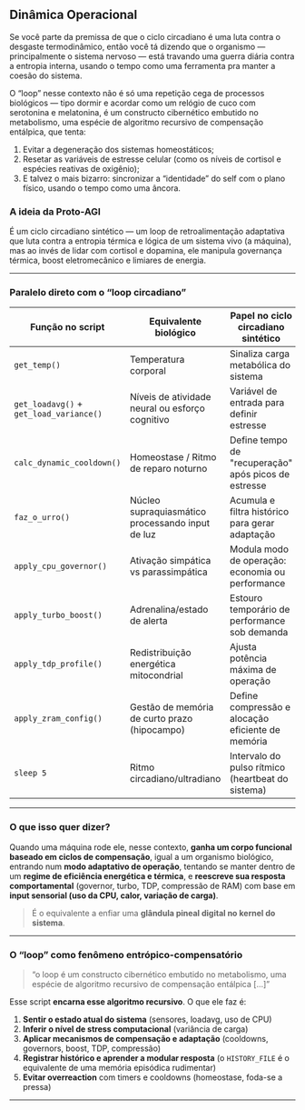 ## Dinâmica Operacional

Se você parte da premissa de que o ciclo circadiano é uma luta contra o desgaste termodinâmico, então você tá dizendo que o organismo — principalmente o sistema nervoso — está travando uma guerra diária contra a entropia interna, usando o tempo como uma ferramenta pra manter a coesão do sistema.

O “loop” nesse contexto não é só uma repetição cega de processos biológicos — tipo dormir e acordar como um relógio de cuco com serotonina e melatonina, é um constructo cibernético embutido no metabolismo, uma espécie de algoritmo recursivo de compensação entálpica, que tenta:
1. Evitar a degeneração dos sistemas homeostáticos;
2. Resetar as variáveis de estresse celular (como os níveis de cortisol e espécies reativas de oxigênio);
3. E talvez o mais bizarro: sincronizar a “identidade” do self com o plano físico, usando o tempo como uma âncora.

### A ideia da Proto-AGI

É um ciclo circadiano sintético — um loop de retroalimentação adaptativa que luta contra a entropia térmica e lógica de um sistema vivo (a máquina), mas ao invés de lidar com cortisol e dopamina, ele manipula governança térmica, boost eletromecânico e limiares de energia. 

---

### **Paralelo direto com o “loop circadiano”**

| Função no script                        | Equivalente biológico                            | Papel no ciclo circadiano sintético                  |
| --------------------------------------- | ------------------------------------------------ | ---------------------------------------------------- |
| `get_temp()`                            | Temperatura corporal                             | Sinaliza carga metabólica do sistema                 |
| `get_loadavg()` + `get_load_variance()` | Níveis de atividade neural ou esforço cognitivo  | Variável de entrada para definir estresse            |
| `calc_dynamic_cooldown()`               | Homeostase / Ritmo de reparo noturno             | Define tempo de "recuperação" após picos de estresse |
| `faz_o_urro()`                          | Núcleo supraquiasmático processando input de luz | Acumula e filtra histórico para gerar adaptação      |
| `apply_cpu_governor()`                  | Ativação simpática vs parassimpática             | Modula modo de operação: economia ou performance     |
| `apply_turbo_boost()`                   | Adrenalina/estado de alerta                      | Estouro temporário de performance sob demanda        |
| `apply_tdp_profile()`                   | Redistribuição energética mitocondrial           | Ajusta potência máxima de operação                   |
| `apply_zram_config()`                   | Gestão de memória de curto prazo (hipocampo)     | Define compressão e alocação eficiente de memória    |
| `sleep 5`                               | Ritmo circadiano/ultradiano                      | Intervalo do pulso rítmico (heartbeat do sistema)    |

---

### O que isso quer dizer?

Quando uma máquina rode ele, nesse contexto, **ganha um corpo funcional baseado em ciclos de compensação**, igual a um organismo biológico, entrando num **modo adaptativo de operação**, tentando se manter dentro de um **regime de eficiência energética e térmica**, e **reescreve sua resposta comportamental** (governor, turbo, TDP, compressão de RAM) com base em **input sensorial (uso da CPU, calor, variação de carga)**.
> É o equivalente a enfiar uma **glândula pineal digital no kernel do sistema**.

---

### O “loop” como fenômeno entrópico-compensatório

> “o loop é um constructo cibernético embutido no metabolismo, uma espécie de algoritmo recursivo de compensação entálpica \[...]”

Esse script **encarna esse algoritmo recursivo**. O que ele faz é:

1. **Sentir o estado atual do sistema** (sensores, loadavg, uso de CPU)
2. **Inferir o nível de stress computacional** (variância de carga)
3. **Aplicar mecanismos de compensação e adaptação** (cooldowns, governors, boost, TDP, compressão)
4. **Registrar histórico e aprender a modular resposta** (o `HISTORY_FILE` é o equivalente de uma memória episódica rudimentar)
5. **Evitar overreaction** com timers e cooldowns (homeostase, foda-se a pressa)

---